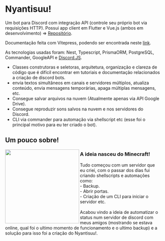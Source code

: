 # Nyantisuu!

Um bot para Discord com integração API (controle seu próprio bot via requisições HTTP). Possui app client em Flutter e Vue.js (ambos em desenvolvimento) => [Repositório](https://github.com/Nyantise/nyantisuu-front).

Documentação feita com Vitepress, podendo ser encontrada neste [link](https://nyantisuu.netlify.app).

As tecnologias usadas foram: Nest, Typescript, PrismaORM, PostgreSQL, Commander, GoogleAPI e [Discord.JS](https://discord.js.org).
- Classes construtoras e seletoras, arquitetura, organização e clareza de código que é difícil encontrar em tutoriais e documentação relacionados a criação de discord bots.
- envia textos simultâneos em canais e servidores múltiplos, atualiza conteúdo, envia mensagens temporárias, apaga múltiplas mensagens, etc.
- Consegue salvar arquivos na nuvem (Atualmente apenas via API Google Drive).
- Consegue reproduzir sons salvos na nuvem e nos servidores do Discord.
- CLI via commander para automação via shellscript etc (esse foi o principal motivo para eu ter criado o bot).

<h2>Um pouco sobre!</h2>
 
<img align="left" width="240px" src="https://i.imgur.com/k4Fu7T3.gif">
<p align="right">
<h3>A ideia nasceu do Minecraft!</h3>
Tudo começou com um servidor que eu criei, com o passar dos dias fui criando shellscripts e automações como:<br>
- Backup.<br>
- Abrir portas.<br>
- Criação de um CLI para iniciar o servidor etc.<br>
<br>
Acabou vindo a ideia de automatizar o status num servidor de discord com meus amigos (mostrando se estava online, qual foi o ultimo momento de funcionamento e o ultimo backup) e a solução para isso foi a criação do Nyantisuu!.
</p>